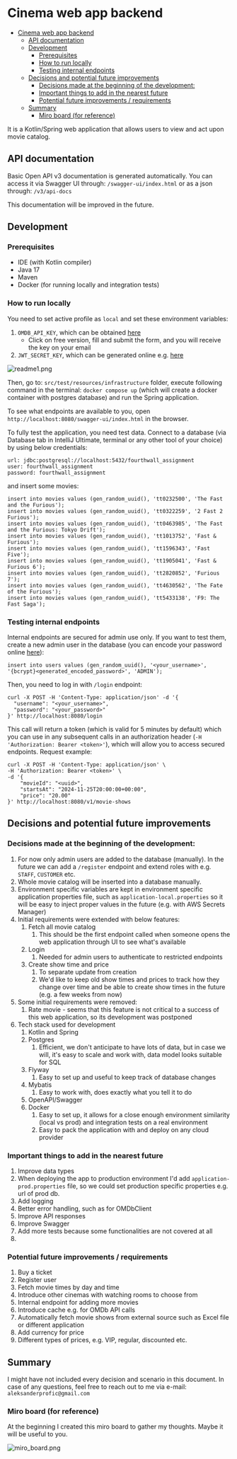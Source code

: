 # Cinema web app backend

<!-- TOC -->
* [Cinema web app backend](#cinema-web-app-backend)
  * [API documentation](#api-documentation)
  * [Development](#development)
    * [Prerequisites](#prerequisites)
    * [How to run locally](#how-to-run-locally)
    * [Testing internal endpoints](#testing-internal-endpoints)
  * [Decisions and potential future improvements](#decisions-and-potential-future-improvements)
    * [Decisions made at the beginning of the development:](#decisions-made-at-the-beginning-of-the-development)
    * [Important things to add in the nearest future](#important-things-to-add-in-the-nearest-future)
    * [Potential future improvements / requirements](#potential-future-improvements--requirements)
  * [Summary](#summary)
    * [Miro board (for reference)](#miro-board-for-reference)
<!-- TOC -->

It is a Kotlin/Spring web application that allows users to view and act upon movie catalog.

## API documentation

Basic Open API v3 documentation is generated automatically. You can access it via Swagger UI through:
`/swagger-ui/index.html` or as a json through: `/v3/api-docs`

This documentation will be improved in the future.

## Development

### Prerequisites
- IDE (with Kotlin compiler)
- Java 17
- Maven
- Docker (for running locally and integration tests)

### How to run locally

You need to set active profile as `local` and set these environment variables:
1. `OMDB_API_KEY`, which can be obtained [here](https://www.omdbapi.com/apikey.aspx)
   - Click on free version, fill and submit the form, and you will receive the key on your email
2. `JWT_SECRET_KEY`, which can be generated online e.g. [here](https://jwtsecret.com/generate)

![readme1.png](images%2Freadme1.png)

Then, go to: `src/test/resources/infrastructure` folder, execute following command in the terminal: `docker compose up` 
(which will create a docker container with postgres database) and run the Spring application.

To see what endpoints are available to you, open `http://localhost:8080/swagger-ui/index.html` in the browser. 

To fully test the application, you need test data. Connect to a database (via Database tab in IntelliJ Ultimate, terminal or 
any other tool of your choice) by using below credentials:
```
url: jdbc:postgresql://localhost:5432/fourthwall_assignment
user: fourthwall_assignment
password: fourthwall_assignment
```

and insert some movies:
```postgresql
insert into movies values (gen_random_uuid(), 'tt0232500', 'The Fast and the Furious');
insert into movies values (gen_random_uuid(), 'tt0322259', '2 Fast 2 Furious');
insert into movies values (gen_random_uuid(), 'tt0463985', 'The Fast and the Furious: Tokyo Drift');
insert into movies values (gen_random_uuid(), 'tt1013752', 'Fast & Furious');
insert into movies values (gen_random_uuid(), 'tt1596343', 'Fast Five');
insert into movies values (gen_random_uuid(), 'tt1905041', 'Fast & Furious 6');
insert into movies values (gen_random_uuid(), 'tt2820852', 'Furious 7');
insert into movies values (gen_random_uuid(), 'tt4630562', 'The Fate of the Furious');
insert into movies values (gen_random_uuid(), 'tt5433138', 'F9: The Fast Saga');
```

### Testing internal endpoints

Internal endpoints are secured for admin use only. If you want to test them, create a new admin user in the database 
(you can encode your password online [here](https://bcrypt-generator.com/)):
```postgresql
insert into users values (gen_random_uuid(), '<your_username>', '{bcrypt}<generated_encoded_password>', 'ADMIN');
```

Then, you need to log in with `/login` endpoint:
```shell
curl -X POST -H 'Content-Type: application/json' -d '{
  "username": "<your_username>",
  "password": "<your_password>"
}' http://localhost:8080/login
```

This call will return a token (which is valid for 5 minutes by default) which you can use in any subsequent calls in 
an authorization header (`-H 'Authorization: Bearer <token>'`), which will allow you to access secured endpoints. Request example:
```shell
curl -X POST -H 'Content-Type: application/json' \
-H 'Authorization: Bearer <token>' \
-d '{
    "movieId": "<uuid>",
    "startsAt": "2024-11-25T20:00:00+00:00",
    "price": "20.00"
}' http://localhost:8080/v1/movie-shows
```

## Decisions and potential future improvements

### Decisions made at the beginning of the development:
1. For now only admin users are added to the database (manually). In the future we can add a `/register` endpoint 
and extend roles with e.g. `STAFF`, `CUSTOMER` etc.
2. Whole movie catalog will be inserted into a database manually.
3. Environment specific variables are kept in environment specific application properties file, such as 
`application-local.properties` so it will be easy to inject proper values in the future (e.g. with AWS Secrets Manager)
4. Initial requirements were extended with below features:
   1. Fetch all movie catalog
      1. This should be the first endpoint called when someone opens the web application through UI to see what's available
   2. Login
      1. Needed for admin users to authenticate to restricted endpoints
   3. Create show time and price
      1. To separate update from creation
      2. We'd like to keep old show times and prices to track how they change over time and be able to create show 
      times in the future (e.g. a few weeks from now)
5. Some initial requirements were removed:
   1. Rate movie - seems that this feature is not critical to a success of this web application, so its development was postponed
6. Tech stack used for development
   1. Kotlin and Spring
   2. Postgres
      1. Efficient, we don't anticipate to have lots of data, but in case we will, it's easy to scale and work with, 
      data model looks suitable for SQL
   3. Flyway
      1. Easy to set up and useful to keep track of database changes
   4. Mybatis
      1. Easy to work with, does exactly what you tell it to do
   5. OpenAPI/Swagger
   6. Docker
      1. Easy to set up, it allows for a close enough environment similarity (local vs prod) and integration tests on a real environment
      2. Easy to pack the application with and deploy on any cloud provider

### Important things to add in the nearest future
1. Improve data types
2. When deploying the app to production environment I'd add `application-prod.properties` file, so we could set 
production specific properties e.g. url of prod db.
3. Add logging
4. Better error handling, such as for OMDbClient
5. Improve API responses
6. Improve Swagger
7. Add more tests because some functionalities are not covered at all
8. 

### Potential future improvements / requirements
1. Buy a ticket
2. Register user
3. Fetch movie times by day and time
4. Introduce other cinemas with watching rooms to choose from
5. Internal endpoint for adding more movies
6. Introduce cache e.g. for OMDb API calls
7. Automatically fetch movie shows from external source such as Excel file or different application
8. Add currency for price
9. Different types of prices, e.g. VIP, regular, discounted etc.

## Summary

I might have not included every decision and scenario in this document. In case of any questions, feel free to reach 
out to me via e-mail: `aleksanderprofic@gmail.com`

### Miro board (for reference)

At the beginning I created this miro board to gather my thoughts. Maybe it will be useful to you.

![miro_board.png](images%2Fmiro_board.png)
